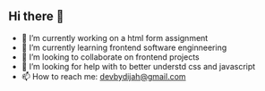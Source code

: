 ## Hi there 👋

- 🔭 I’m currently working on a html form assignment
- 🌱 I’m currently learning frontend software enginneering
- 👯 I’m looking to collaborate on frontend projects
- 🤔 I’m looking for help with to better understd css and javascript
- 📫 How to reach me: devbydijah@gmail.com

